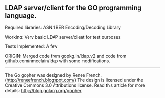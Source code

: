 LDAP server/client for the GO programming language.
---------------------------------------------------------------------

Required libraries: 
   ASN.1 BER Encoding/Decoding Library

Working:
   Very basic LDAP server/client for test purposes

Tests Implemented:
   A few


ORIGIN:
   Merged code from gopkg.in/ldap.v2 and code from github.com/nmcclain/ldap with some modifications.

---

The Go gopher was designed by Renee French. (http://reneefrench.blogspot.com/)
The design is licensed under the Creative Commons 3.0 Attributions license.
Read this article for more details: http://blog.golang.org/gopher
